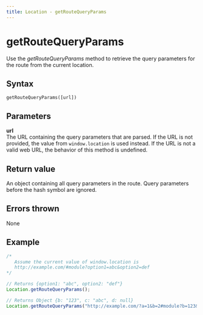 ```yaml
---
title: Location - getRouteQueryParams
---
```


# getRouteQueryParams
Use the *getRouteQueryParams* method to retrieve the query parameters for the route from the current location.
 

## Syntax
`getRouteQueryParams([url])`


## Parameters

**url**  
The URL containing the query parameters that are parsed. If the URL is not provided, the value from `window.location` is used instead. If the URL is not a valid web URL, the behavior of this method is undefined.


## Return value
An object containing all query parameters in the route. Query parameters before the hash symbol are ignored.


## Errors thrown
None


## Example

```javascript
/* 
   Assume the current value of window.location is
   http://example.com/#module?option1=abc&option2=def
*/

// Returns {option1: "abc", option2: "def"}
Location.getRouteQueryParams();

// Returns Object {b: "123", c: "abc", d: null}
Location.getRouteQueryParams("http://example.com/?a=1&b=2#module?b=123&c=abc&d")
```
